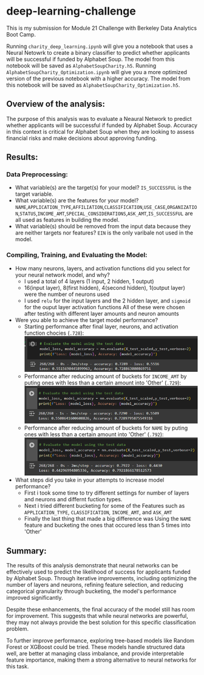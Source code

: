 # deep-learning-challenge

This is my submission for Module 21 Challenge with Berkeley Data Analytics Boot Camp.

Running `charity_deep_learning.ipynb` will give you a notebook that uses a Neural Netowrk to create a binary classifier to predict whether applicants will be successful if funded by Alphabet Soup. The model from this notebook will be saved as `AlphabetSoupCharity.h5`.
Running `AlphabetSoupCharity_Optimization.ipynb` will give you a more optimized version of the previous notebook with a higher accuracy. The model from this notebook will be saved as `AlphabetSoupCharity_Optimization.h5`.

## Overview of the analysis:

The purpose of this analysis was to evaluate a Neaural Network to predict whether applicants will be successful if funded by Alphabet Soup. Accuracy in this context is critical for Alphabet Soup when they are looking to assess financial risks and make decisions about approving funding.

## Results:

### Data Preprocessing:
* What variable(s) are the target(s) for your model? `IS_SUCCESSFUL` is the target variable.
* What variable(s) are the features for your model? `NAME`,`APPLICATION_TYPE`,`AFFILIATION`,`CLASSIFICATION`,`USE_CASE`,`ORGANIZATION`,`STATUS`,`INCOME_AMT`,`SPECIAL_CONSIDERATIONS`,`ASK_AMT`,`IS_SUCCESSFUL` are all used as features in building the model.
* What variable(s) should be removed from the input data because they are neither targets nor features? `EIN` is the only varibale not used in the model.

### Compiling, Training, and Evaluating the Model:
* How many neurons, layers, and activation functions did you select for your neural network model, and why?
    * I used a total of 4 layers (1 input, 2 hidden, 1 output)
    * 16(input layer), 8(first hidden), 4(second hidden), 1(output layer) were the number of neurons used
    * I used `relu` for the input layers and the 2 hidden layer, and `sigmoid` for the ouput layer activation functions
    All of these were chosen after testing with different layer amounts and neuron amounts
* Were you able to achieve the target model performance?
    * Starting performance after final layer, neurons, and activation function chocies (`.728`):
        ![First Change](https://github.com/YannisPapa/deep-learning-challenge/blob/main/images/base_file.PNG?raw=true)
    * Performance after reducing amount of buckets for `INCOME_AMT` by puting ones with less than a certain amount into 'Other' (`.729`):
        ![Second Change](images\after_income_buckets.PNG)
    * Performance after reducing amount of buckets for `NAME` by puting ones with less than a certain amount into 'Other' (`.792`):
        ![Third Change](images\after_income_name_buckets.PNG)
* What steps did you take in your attempts to increase model performance?
    * First i took some time to try different settings for number of layers and neurons and differnt fuction types.
    * Next i tried different bucketing for some of the Features such as `APPLICATION_TYPE`, `CLASSIFICATION`, `INCOME_AMT`, and `ASK_AMT`
    * Finally the last thing that made a big difference was Using the `NAME` feature and bucketing the ones that occured less than 5 times into 'Other'

## Summary:

The results of this analysis demonstrate that neural networks can be effectively used to predict the likelihood of success for applicants funded by Alphabet Soup. Through iterative improvements, including optimizing the number of layers and neurons, refining feature selection, and reducing categorical granularity through bucketing, the model's performance improved significantly.

Despite these enhancements, the final accuracy of the model still has room for improvement. This suggests that while neural networks are powerful, they may not always provide the best solution for this specific classification problem.

To further improve performance, exploring tree-based models like Random Forest or XGBoost could be tried. These models handle structured data well, are better at managing class imbalance, and provide interpretable feature importance, making them a strong alternative to neural networks for this task.
